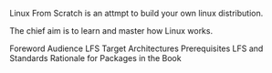 Linux From Scratch is an attmpt to build your own linux distribution.

The chief aim is to learn and master how Linux works.

Foreword
Audience
LFS Target Architectures
Prerequisites
LFS and Standards
Rationale for Packages in the Book

